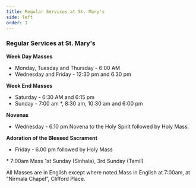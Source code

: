 ```yaml
---
title: Regular Services at St. Mary's
side: left
order: 1
---
```


### Regular Services at St. Mary's

**Week Day Masses**
- Monday, Tuesday and Thursday - 6:00 AM
- Wednesday and Friday - 12:30 pm and 6.30 pm 
 
**Week End Masses**
- Saturday - 6:30 AM and 6:15 pm
- Sunday - 7:00 am *, 8:30 am, 10:30 am and 6:00 pm


**Novenas**

- Wednesday - 6.10 pm  Novena to the Holy Spirit followed by Holy Mass.

**Adoration of the Blessed Sacrament**

- Friday - 6.00 pm followed by Holy Mass

 

\* 7:00am Mass 1st Sunday (Sinhala), 3rd Sunday (Tamil)


All Masses are in English except where noted
Mass in English at 7:00am, at “Nirmala Chapel”, Clifford Place.
